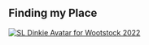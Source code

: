 ## Finding my Place
[![SL Dinkie Avatar for Wootstock 2022](https://live.staticflickr.com/65535/52235044767_594491fde6_h.jpg)](https://www.flickr.com/photos/194264546@N05/52235044767)
